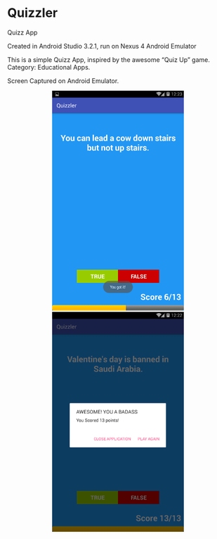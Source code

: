 # Quizzler
Quizz App

Created in Android Studio 3.2.1, run on Nexus 4 Android Emulator

This is a simple Quizz App, inspired by the awesome “Quiz Up” game. Category: Educational Apps.

Screen Captured on Android Emulator.

<p align="center">
  <img src="https://github.com/kelvinator07/Quizzler/blob/master/Screenshot_2018-10-26-12-23-44.png" width="300" /> 
  <img src="https://github.com/kelvinator07/Quizzler/blob/master/Screenshot_2018-10-26-12-22-58.png" width="300" />
</p>
